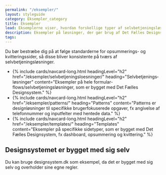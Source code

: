 ```yaml
---
permalink: "/eksempler/"
layout: styleguide
category: Eksempler_category
title: Eksempler
lead: Eksemplerne viser, hvordan forskellige typer af selvbetjeningsløsninger kan sættes op i layout og flow.
description: Eksempler på løsninger, der gør brug af Det Fælles Designsystem
tags:
---
```


Du bør bestræbe dig på at følge standarderne for opsummerings- og kvitteringssider, så disse bliver konsistente på tværs af selvbetjeningsløsninger.

<ul class="card-row mt-5">
    <li>
        {% include cards/navcard-long.html headingLevel="h2"
        href="/eksempler/selvbetjeningsloesninger/"
        heading="Selvbetjenings&shy;løsninger" 
        content="Eksempler på hele formular-flows/selvbetjeningsløsninger, som er bygget med Det Fælles Designsystem." 
        %}
    </li>
    <li>
        {% include cards/navcard-long.html headingLevel="h2"
        href="/eksempler/patterns/"
        heading="Patterns" 
        content="Patterns er designløsninger til specifikke brugerfokuserede opgaver, fx angivelse af telefonnummer og inputfelter med hentede data." 
        %}
    </li>
    <li>
        {% include cards/navcard-long.html headingLevel="h2"
        href="/eksempler/templates/"
        heading="Templates" 
        content="Eksempler på specifikke sidetyper, som er bygget med Det Fælles Designsystem, fx dashboard, opsummering og kvittering." 
        %}
    </li>
</ul>

## Designsystemet er bygget med sig selv

Du kan bruge designsystem.dk som eksempel, da det er bygget med sig selv og overholder sine egne regler.